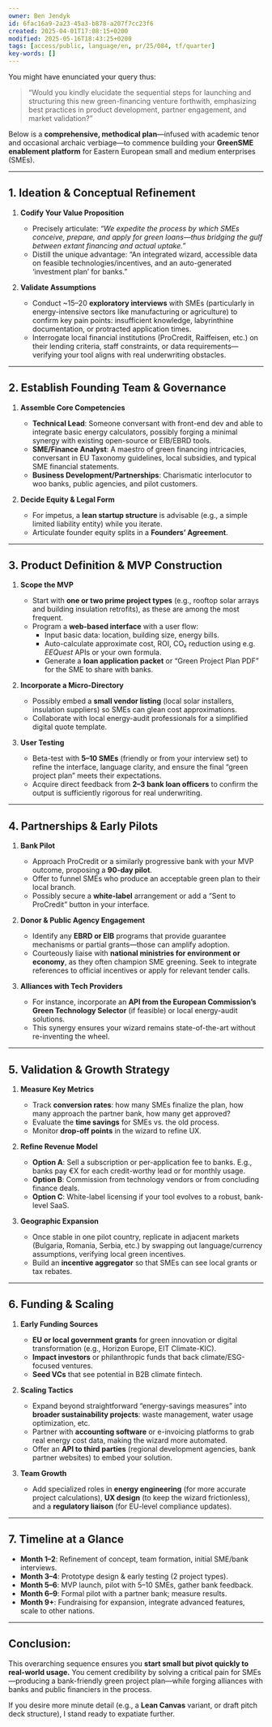 ```yaml
---
owner: Ben Jendyk
id: 6fac16a9-2a23-45a3-b878-a207f7cc23f6
created: 2025-04-01T17:08:15+0200
modified: 2025-05-16T18:43:25+0200
tags: [access/public, language/en, pr/25/084, tf/quarter]
key-words: []
---
```


You might have enunciated your query thus:  
> “Would you kindly elucidate the sequential steps for launching and structuring this new green-financing venture forthwith, emphasizing best practices in product development, partner engagement, and market validation?”

Below is a **comprehensive, methodical plan**—infused with academic tenor and occasional archaic verbiage—to commence building your **GreenSME enablement platform** for Eastern European small and medium enterprises (SMEs).

---

## **1. Ideation & Conceptual Refinement**
1. **Codify Your Value Proposition**  
   - Precisely articulate: *“We expedite the process by which SMEs conceive, prepare, and apply for green loans—thus bridging the gulf between extant financing and actual uptake.”*  
   - Distill the unique advantage: “An integrated wizard, accessible data on feasible technologies/incentives, and an auto-generated ‘investment plan’ for banks.”

2. **Validate Assumptions**  
   - Conduct ~15–20 **exploratory interviews** with SMEs (particularly in energy-intensive sectors like manufacturing or agriculture) to confirm key pain points: insufficient knowledge, labyrinthine documentation, or protracted application times.  
   - Interrogate local financial institutions (ProCredit, Raiffeisen, etc.) on their lending criteria, staff constraints, or data requirements—verifying your tool aligns with real underwriting obstacles.

---

## **2. Establish Founding Team & Governance**
1. **Assemble Core Competencies**  
   - **Technical Lead**: Someone conversant with front-end dev and able to integrate basic energy calculators, possibly forging a minimal synergy with existing open-source or EIB/EBRD tools.  
   - **SME/Finance Analyst**: A maestro of green financing intricacies, conversant in EU Taxonomy guidelines, local subsidies, and typical SME financial statements.  
   - **Business Development/Partnerships**: Charismatic interlocutor to woo banks, public agencies, and pilot customers.  

2. **Decide Equity & Legal Form**  
   - For impetus, a **lean startup structure** is advisable (e.g., a simple limited liability entity) while you iterate.  
   - Articulate founder equity splits in a **Founders’ Agreement**.  

---

## **3. Product Definition & MVP Construction**
1. **Scope the MVP**  
   - Start with **one or two prime project types** (e.g., rooftop solar arrays and building insulation retrofits), as these are among the most frequent.  
   - Program a **web-based interface** with a user flow:  
     - Input basic data: location, building size, energy bills.  
     - Auto-calculate approximate cost, ROI, CO₂ reduction using e.g. *EEQuest* APIs or your own formula.  
     - Generate a **loan application packet** or “Green Project Plan PDF” for the SME to share with banks.  

2. **Incorporate a Micro-Directory**  
   - Possibly embed a **small vendor listing** (local solar installers, insulation suppliers) so SMEs can glean cost approximations.  
   - Collaborate with local energy-audit professionals for a simplified digital quote template.

3. **User Testing**  
   - Beta-test with **5–10 SMEs** (friendly or from your interview set) to refine the interface, language clarity, and ensure the final “green project plan” meets their expectations.  
   - Acquire direct feedback from **2–3 bank loan officers** to confirm the output is sufficiently rigorous for real underwriting.

---

## **4. Partnerships & Early Pilots**
1. **Bank Pilot**  
   - Approach ProCredit or a similarly progressive bank with your MVP outcome, proposing a **90-day pilot**.  
   - Offer to funnel SMEs who produce an acceptable green plan to their local branch.  
   - Possibly secure a **white-label** arrangement or add a “Sent to ProCredit” button in your interface.

2. **Donor & Public Agency Engagement**  
   - Identify any **EBRD or EIB** programs that provide guarantee mechanisms or partial grants—those can amplify adoption.  
   - Courteously liaise with **national ministries for environment or economy**, as they often champion SME greening. Seek to integrate references to official incentives or apply for relevant tender calls.

3. **Alliances with Tech Providers**  
   - For instance, incorporate an **API from the European Commission’s Green Technology Selector** (if feasible) or local energy-audit solutions.  
   - This synergy ensures your wizard remains state-of-the-art without re-inventing the wheel.  

---

## **5. Validation & Growth Strategy**
1. **Measure Key Metrics**  
   - Track **conversion rates**: how many SMEs finalize the plan, how many approach the partner bank, how many get approved?  
   - Evaluate the **time savings** for SMEs vs. the old process.  
   - Monitor **drop-off points** in the wizard to refine UX.

2. **Refine Revenue Model**  
   - **Option A**: Sell a subscription or per-application fee to banks. E.g., banks pay €X for each credit-worthy lead or for monthly usage.  
   - **Option B**: Commission from technology vendors or from concluding finance deals.  
   - **Option C**: White-label licensing if your tool evolves to a robust, bank-level SaaS.

3. **Geographic Expansion**  
   - Once stable in one pilot country, replicate in adjacent markets (Bulgaria, Romania, Serbia, etc.) by swapping out language/currency assumptions, verifying local green incentives.  
   - Build an **incentive aggregator** so that SMEs can see local grants or tax rebates.  

---

## **6. Funding & Scaling**
1. **Early Funding Sources**  
   - **EU or local government grants** for green innovation or digital transformation (e.g., Horizon Europe, EIT Climate-KIC).  
   - **Impact investors** or philanthropic funds that back climate/ESG-focused ventures.  
   - **Seed VCs** that see potential in B2B climate fintech.  

2. **Scaling Tactics**  
   - Expand beyond straightforward “energy-savings measures” into **broader sustainability projects**: waste management, water usage optimization, etc.  
   - Partner with **accounting software** or e-invoicing platforms to grab real energy cost data, making the wizard more automated.  
   - Offer an **API to third parties** (regional development agencies, bank partner websites) to embed your solution.  

3. **Team Growth**  
   - Add specialized roles in **energy engineering** (for more accurate project calculations), **UX design** (to keep the wizard frictionless), and a **regulatory liaison** (for EU-level compliance updates).

---

## **7. Timeline at a Glance**
- **Month 1–2**: Refinement of concept, team formation, initial SME/bank interviews.  
- **Month 3–4**: Prototype design & early testing (2 project types).  
- **Month 5–6**: MVP launch, pilot with 5–10 SMEs, gather bank feedback.  
- **Month 6–9**: Formal pilot with a partner bank; measure results.  
- **Month 9+**: Fundraising for expansion, integrate advanced features, scale to other nations.

---

## **Conclusion:**
This overarching sequence ensures you **start small but pivot quickly to real-world usage.** You cement credibility by solving a critical pain for SMEs—producing a bank-friendly green project plan—while forging alliances with banks and public financiers in the process.

If you desire more minute detail (e.g., a **Lean Canvas** variant, or draft pitch deck structure), I stand ready to expatiate further.